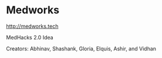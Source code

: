 # Medworks

http://medworks.tech

MedHacks 2.0 Idea

Creators: Abhinav, Shashank, Gloria, Elquis, Ashir, and Vidhan
